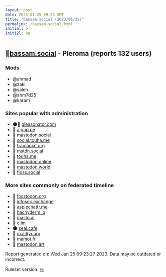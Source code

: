 ```yaml
---
layout: post
date: 2023-01-25 09:23 GMT
title: "bassam.social (2023/01/25)"
permalink: /bassam-social.html
initial: b
initi2l: ba
---
```


## 🐘[bassam.social](https://bassam.social) - Pleroma (reports 132 users)

### Mods
 * @ahmad
 * @zaki
 * @saleh
 * @ahm7d25
 * @karam

### Sites popular with administration

* 🌑🧸 [gleasonator.com](/gleasonator-com.html)
* 🐘 [a.gup.pe](/a-gup-pe.html)
* 🐘 [mastodon.social](/mastodon-social.html)
* 🐘 [social.touha.me](/social-touha-me.html)
* 🐘 [framapiaf.org](/framapiaf-org.html)
* 🐘 [mstdn.social](/mstdn-social.html)
* 🐘 [touha.me](/touha-me.html)
* 🐘 [mastodon.online](/mastodon-online.html)
* 🐘 [mastodon.world](/mastodon-world.html)
* 🐘 [floss.social](/floss-social.html)

### More sites commonly on federated timeline

* 🐘 [fosstodon.org](/fosstodon-org.html)
* 🐘 [infosec.exchange](/infosec-exchange.html)
* 🐘 [aspiechattr.me](/aspiechattr-me.html)
* 🐘 [hachyderm.io](/hachyderm-io.html)
* 🐘 [masto.ai](/masto-ai.html)
* 🐘 [c.im](/c-im.html)
* 🌑 [seal.cafe](/seal-cafe.html)
* 🐘 [m.ai6yr.org](/m-ai6yr-org.html)
* 🐘 [mamot.fr](/mamot-fr.html)
* 🐘 [mastodon.art](/mastodon-art.html)

Report generated on: Wed Jan 25 09:23:27 2023. Data may be outdated or incorrect.

Ruleset version: [✏️](/version-pencil)
